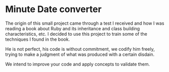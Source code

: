 # Minute Date converter

The origin of this small project came through a test I received and how I was reading a book about Ruby and its inheritance and class building characteristics, etc. I decided to use this project to train some of the techniques I found in the book.

He is not perfect, his code is without commitment, we codify him freely, trying to make a judgment of what was produced with a certain disdain.

We intend to improve your code and apply concepts to validate them.